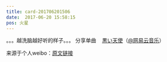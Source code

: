 ```yaml
---
title: card-201706201506
date:  2017-06-20 15:58:15
pos: 火星
---
```

。。。越洗脑越好听的样子。。。 分享单曲<a  href="https://weibo.cn/sinaurl?u=http%3A%2F%2Fmusic.163.com%2Fshare%2F43018491%2F1734408474" data-hide=""><span class='url-icon'><img style='width: 1rem;height: 1rem' src='https://h5.sinaimg.cn/upload/2015/09/25/3/timeline_card_small_web_default.png'></span><span class="surl-text">黒い天使</span></a>（<a href='/n/网易云音乐'>@网易云音乐</a>） 

来源于个人weibo：[原文链接](https://m.weibo.cn/status/F8HELbUUG?mblogid=F8HELbUUG)